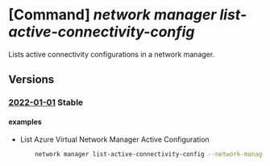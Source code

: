 # [Command] _network manager list-active-connectivity-config_

Lists active connectivity configurations in a network manager.

## Versions

### [2022-01-01](/Resources/mgmt-plane/L3N1YnNjcmlwdGlvbnMve30vcmVzb3VyY2Vncm91cHMve30vcHJvdmlkZXJzL21pY3Jvc29mdC5uZXR3b3JrL25ldHdvcmttYW5hZ2Vycy97fS9saXN0YWN0aXZlY29ubmVjdGl2aXR5Y29uZmlndXJhdGlvbnM=/2022-01-01.xml) **Stable**

<!-- mgmt-plane /subscriptions/{}/resourcegroups/{}/providers/microsoft.network/networkmanagers/{}/listactiveconnectivityconfigurations 2022-01-01 -->

#### examples

- List Azure Virtual Network Manager Active Configuration
    ```bash
        network manager list-active-connectivity-config --network-manager-name "testNetworkManager" --resource-group "myResourceGroup"
    ```
